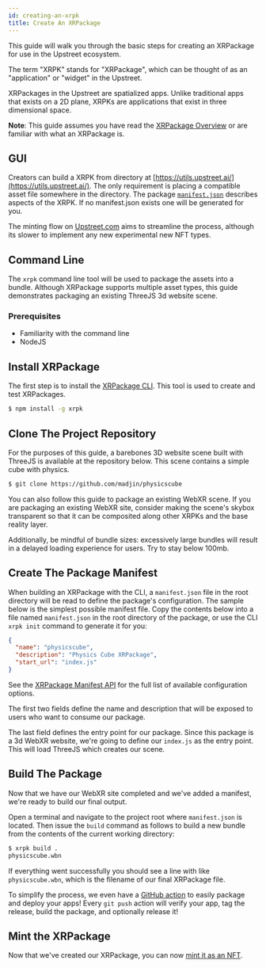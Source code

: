 ```yaml
---
id: creating-an-xrpk
title: Create An XRPackage
---
```


This guide will walk you through the basic steps for creating an XRPackage for use in the Upstreet ecosystem.

The term "XRPK" stands for "XRPackage", which can be thought of as an "application" or "widget" in the Upstreet. 

XRPackages in the Upstreet are spatialized apps. Unlike traditional apps that exists on a 2D plane, XRPKs are applications that exist in three dimensional space.

**Note**: This guide assumes you have read the [XRPackage Overview](./xrpackage-overview.md) or are familiar with what an XRPackage is.


## GUI

Creators can build a XRPK from directory at [https://utils.upstreet.ai/](https://utils.upstreet.ai/). The only requirement is placing a compatible asset file somewhere in the directory. The package [`manifest.json`](https://docs.upstreet.ai/docs/developer/xrpackage-overview#whats-in-a-package) describes aspects of the XRPK. If no manifest.json exists one will be generated for you.

The minting flow on [Upstreet.com](https://https://upstreet.ai) aims to streamline the process, although its slower to implement any new experimental new NFT types.




## Command Line

The `xrpk` command line tool will be used to package the assets into a bundle. Although XRPackage supports multiple asset types, this guide demonstrates packaging an existing ThreeJS 3d website scene.

### Prerequisites

- Familiarity with the command line
- NodeJS

## Install XRPackage

The first step is to install the <a href="https://www.npmjs.com/package/xrpk" target="_blank" rel="noopener noreferrer">XRPackage CLI</a>. This tool is used to create and test XRPackages.

```bash
$ npm install -g xrpk
```

## Clone The Project Repository

For the purposes of this guide, a barebones 3D website scene built with ThreeJS is available at the repository below. This scene contains a simple cube with physics.

```bash
$ git clone https://github.com/madjin/physicscube
```

You can also follow this guide to package an existing WebXR scene. If you are packaging an existing WebXR site, consider making the scene's skybox transparent so that it can be composited along other XRPKs and the base reality layer. 

Additionally, be mindful of bundle sizes: excessively large bundles will result in a delayed loading experience for users. Try to stay below 100mb.

## Create The Package Manifest

When building an XRPackage with the CLI, a `manifest.json` file in the root directory will be read to define the package's configuration. The sample below is the simplest possible manifest file. Copy the contents below into a file named `manifest.json` in the root directory of the package, or use the CLI `xrpk init` command to generate it for you:

```json
{
  "name": "physicscube",
  "description": "Physics Cube XRPackage",
  "start_url": "index.js"
}
```

See the [XRPackage Manifest API](./manifest-api.md) for the full list of available configuration options.

The first two fields define the name and description that will be exposed to users who want to consume our package.

The last field defines the entry point for our package. Since this package is a 3d WebXR website, we're going to define our `index.js` as the entry point. This will load ThreeJS which creates our scene.

## Build The Package

Now that we have our WebXR site completed and we've added a manifest, we're ready to build our final output.

Open a terminal and navigate to the project root where `manifest.json` is located. Then issue the `build` command as follows to build a new bundle from the contents of the current working directory:

```bash
$ xrpk build .
physicscube.wbn
```

If everything went successfully you should see a line with like `physicscube.wbn`, which is the filename of our final XRPackage file.

To simplify the process, we even have a <a href="https://github.com/upstreetai/xrpackage-build-action" target="_blank" rel="noopener noreferrer">GitHub action</a> to easily package and deploy your apps! Every `git push` action will verify your app, tag the release, build the package, and optionally release it!

## Mint the XRPackage

Now that we've created our XRPackage, you can now [mint it as an NFT](/create/mint.md).
